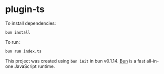 # plugin-ts

To install dependencies:

```bash
bun install
```

To run:

```bash
bun run index.ts
```

This project was created using `bun init` in bun v0.1.14. [Bun](https://bun.sh) is a fast all-in-one JavaScript runtime.

